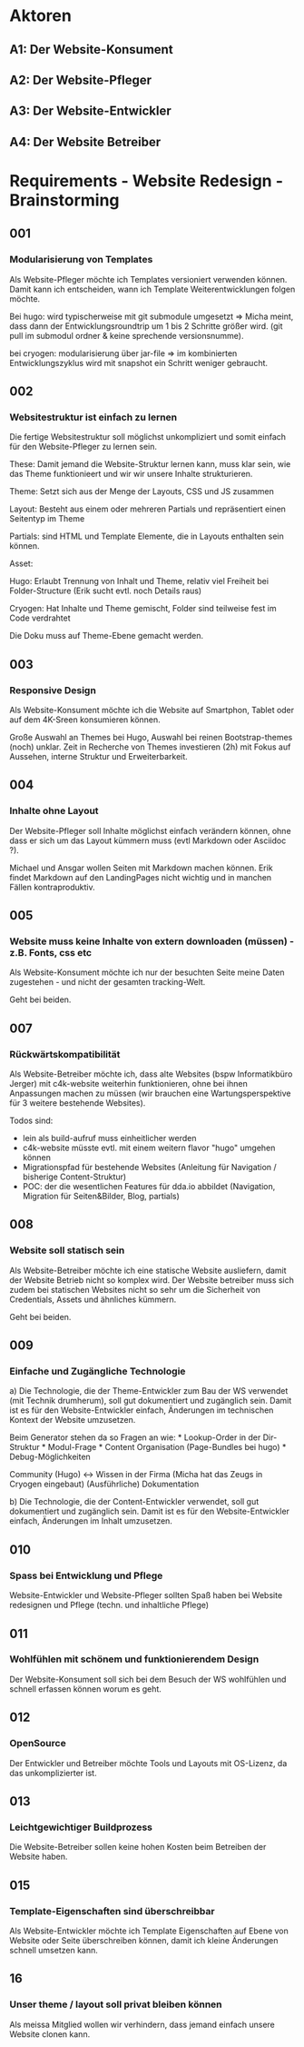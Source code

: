 # Aktoren

## A1: Der Website-Konsument
## A2: Der Website-Pfleger
## A3: Der Website-Entwickler
## A4: Der Website Betreiber

# Requirements - Website Redesign - Brainstorming

## 001
### Modularisierung von Templates
Als Website-Pfleger möchte ich Templates versioniert verwenden können. Damit kann ich entscheiden, wann ich Template Weiterentwicklungen folgen möchte.

Bei hugo:
wird typischerweise mit git submodule umgesetzt 
=> Micha meint, dass dann der Entwicklungsroundtrip um 1 bis 2 Schritte größer wird. 
(git pull im submodul ordner & keine sprechende versionsnumme).

bei cryogen:
modularisierung über jar-file => im kombinierten Entwicklungszyklus wird mit snapshot ein Schritt weniger gebraucht.

## 002
### Websitestruktur ist einfach zu lernen
Die fertige Websitestruktur soll möglichst unkompliziert und somit einfach für den Website-Pfleger zu lernen sein.

These: Damit jemand die Website-Struktur lernen kann, muss klar sein, wie das Theme funktionieert und wir wir unsere Inhalte strukturieren.

Theme: Setzt sich aus der Menge der Layouts, CSS und JS zusammen

Layout: Besteht aus einem oder mehreren Partials und repräsentiert einen Seitentyp im Theme

Partials: sind HTML und Template Elemente, die in Layouts enthalten sein können.

Asset: 

Hugo: Erlaubt Trennung von Inhalt und Theme, relativ viel Freiheit bei Folder-Structure (Erik sucht evtl. noch Details raus)

Cryogen: Hat Inhalte und Theme gemischt, Folder sind teilweise fest im Code verdrahtet

Die Doku muss auf Theme-Ebene gemacht werden.

## 003
### Responsive Design
Als Website-Konsument möchte ich die Website auf Smartphon, Tablet oder auf dem 4K-Sreen konsumieren können.

Große Auswahl an Themes bei Hugo, Auswahl bei reinen Bootstrap-themes (noch) unklar.
Zeit in Recherche von Themes investieren (2h) mit Fokus auf Aussehen, interne Struktur und Erweiterbarkeit.

## 004
### Inhalte ohne Layout
Der Website-Pfleger soll Inhalte möglichst einfach verändern können, ohne dass er sich um das Layout kümmern muss (evtl Markdown oder Asciidoc ?).

Michael und Ansgar wollen Seiten mit Markdown machen können.
Erik findet Markdown auf den LandingPages nicht wichtig und in manchen Fällen kontraproduktiv.

## 005
### Website muss keine Inhalte von extern downloaden (müssen) - z.B. Fonts, css etc
Als Website-Konsument möchte ich nur der besuchten Seite meine Daten zugestehen - und nicht der gesamten tracking-Welt.

Geht bei beiden.

## 007
### Rückwärtskompatibilität
Als Website-Betreiber möchte ich, dass alte Websites (bspw Informatikbüro Jerger) mit c4k-website weiterhin funktionieren, ohne bei ihnen Anpassungen machen zu müssen (wir brauchen eine Wartungsperspektive für 3 weitere bestehende Websites).

Todos sind:
* lein als build-aufruf muss einheitlicher werden
* c4k-website müsste evtl. mit einem weitern flavor "hugo" umgehen können
* Migrationspfad für bestehende Websites (Anleitung für Navigation / bisherige Content-Struktur)
* POC: der die wesentlichen Features für dda.io abbildet (Navigation, Migration für Seiten&Bilder, Blog, partials)

## 008
### Website soll statisch sein
Als Website-Betreiber möchte ich eine statische Website ausliefern, damit der Website Betrieb nicht so komplex wird. Der Website betreiber muss sich zudem bei statischen Websites nicht so sehr um die Sicherheit von Credentials, Assets und ähnliches kümmern.

Geht bei beiden.

## 009
### Einfache und Zugängliche Technologie
a) Die Technologie, die der Theme-Entwickler zum Bau der WS verwendet (mit Technik drumherum), soll gut dokumentiert und zugänglich sein. Damit ist es für den Website-Entwickler einfach, Änderungen im technischen Kontext der Website umzusetzen.

Beim Generator stehen da so Fragen an wie:
    * Lookup-Order in der Dir-Struktur
    * Modul-Frage
    * Content Organisation (Page-Bundles bei hugo)
    * Debug-Möglichkeiten
    
Community (Hugo) <-> Wissen in der Firma (Micha hat das Zeugs in Cryogen eingebaut)
(Ausführliche) Dokumentation

b) Die Technologie, die der Content-Entwickler verwendet, soll gut dokumentiert und zugänglich sein. Damit ist es für den Website-Entwickler einfach, Änderungen im Inhalt umzusetzen.


## 010
### Spass bei Entwicklung und Pflege
Website-Entwickler und Website-Pfleger sollten Spaß haben bei Website redesignen und Pflege (techn. und inhaltliche Pflege)

## 011
### Wohlfühlen mit schönem und funktionierendem Design
Der Website-Konsument soll sich bei dem Besuch der WS wohlfühlen und schnell erfassen können worum es geht.

## 012
### OpenSource
Der Entwickler und Betreiber möchte Tools und Layouts mit OS-Lizenz, da das unkomplizierter ist.

## 013
### Leichtgewichtiger Buildprozess
Die Website-Betreiber sollen keine hohen Kosten beim Betreiben der Website haben.

## 015
### Template-Eigenschaften sind überschreibbar
Als Website-Entwickler möchte ich Template Eigenschaften auf Ebene von Website oder Seite überschreiben können, damit ich kleine Änderungen schnell umsetzen kann.

## 16
### Unser theme / layout soll privat bleiben können
Als meissa Mitglied wollen wir verhindern, dass jemand einfach unsere Website clonen kann.